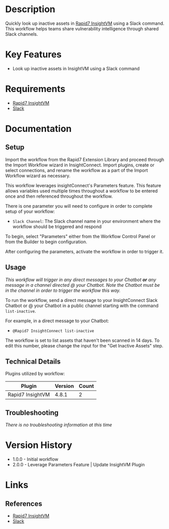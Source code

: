 # Description

Quickly look up inactive assets in [Rapid7 InsightVM](https://www.rapid7.com/products/insightvm/) using a Slack command. This workflow helps teams share vulnerability intelligence through shared Slack channels.

# Key Features

* Look up inactive assets in InsightVM using a Slack command 

# Requirements

* [Rapid7 InsightVM](https://www.rapid7.com/products/insightvm/)
* [Slack](https://insightconnect.help.rapid7.com/docs/configure-slack-for-chatops)

# Documentation

## Setup

Import the workflow from the Rapid7 Extension Library and proceed through the Import Workflow wizard in InsightConnect. Import plugins, create or select connections, and rename the workflow as a part of the Import Workflow wizard as necessary.

This workflow leverages insightConnect's Parameters feature. This feature allows variables used multiple times throughout a workflow to be entered once and then referenced throughout the workflow. 

There is one parameter you will need to configure in order to complete setup of your workflow:

* `Slack Channel`: The Slack channel name in your environment where the workflow should be triggered and respond

To begin, select "Parameters" either from the Workflow Control Panel or from the Builder to begin configuration.

After configuring the parameters, activate the workflow in order to trigger it.

## Usage

*This workflow will trigger in any direct messages to your Chatbot **or** any message in a channel directed @ your Chatbot. Note the Chatbot must be in the channel in order to trigger the workflow this way.*

To run the workflow, send a direct message to your InsightConnect Slack Chatbot or @ your Chatbot in a public channel starting with the command `list-inactive`.

For example, in a direct message to your Chatbot:
* `@Rapid7 InsightConnect list-inactive`

The workflow is set to list assets that haven't been scanned in 14 days. To edit this number, please change the input for the "Get Inactive Assets" step.

## Technical Details

Plugins utilized by workflow:

|Plugin|Version|Count|
|----|----|--------|
|Rapid7 InsightVM|4.8.1|2|

## Troubleshooting

_There is no troubleshooting information at this time_

# Version History

* 1.0.0 - Initial workflow
* 2.0.0 - Leverage Parameters Feature | Update InsightVM Plugin

# Links

## References

* [Rapid7 InsightVM](https://www.rapid7.com/products/insightvm/)
* [Slack](https://slack.com)
